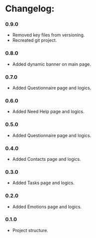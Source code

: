 Changelog:
===========

### 0.9.0
* Removed key files from versioning.
* Recreated git project.

### 0.8.0
* Added dynamic banner on main page.

### 0.7.0
* Added Questionnaire page and logics.

### 0.6.0
* Added Need Help page and logics.

### 0.5.0
* Added Questionnaire page and logics.

### 0.4.0
* Added Contacts page and logics.

### 0.3.0
* Added Tasks page and logics.

### 0.2.0
* Added Emotions page and logics.

### 0.1.0
* Project structure.